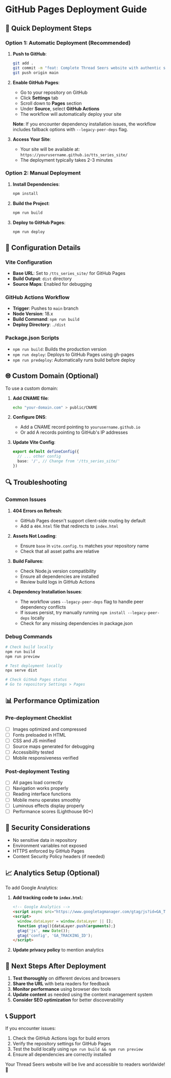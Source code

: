# GitHub Pages Deployment Guide

## 🚀 Quick Deployment Steps

### Option 1: Automatic Deployment (Recommended)

1. **Push to GitHub**:
   ```bash
   git add .
   git commit -m "feat: Complete Thread Seers website with authentic series bible content"
   git push origin main
   ```

2. **Enable GitHub Pages**:
   - Go to your repository on GitHub
   - Click **Settings** tab
   - Scroll down to **Pages** section
   - Under **Source**, select **GitHub Actions**
   - The workflow will automatically deploy your site

   **Note**: If you encounter dependency installation issues, the workflow includes fallback options with `--legacy-peer-deps` flag.

3. **Access Your Site**:
   - Your site will be available at: `https://yourusername.github.io/tts_series_site/`
   - The deployment typically takes 2-3 minutes

### Option 2: Manual Deployment

1. **Install Dependencies**:
   ```bash
   npm install
   ```

2. **Build the Project**:
   ```bash
   npm run build
   ```

3. **Deploy to GitHub Pages**:
   ```bash
   npm run deploy
   ```

## 🔧 Configuration Details

### Vite Configuration
- **Base URL**: Set to `/tts_series_site/` for GitHub Pages
- **Build Output**: `dist` directory
- **Source Maps**: Enabled for debugging

### GitHub Actions Workflow
- **Trigger**: Pushes to `main` branch
- **Node Version**: 18.x
- **Build Command**: `npm run build`
- **Deploy Directory**: `./dist`

### Package.json Scripts
- `npm run build`: Builds the production version
- `npm run deploy`: Deploys to GitHub Pages using gh-pages
- `npm run predeploy`: Automatically runs build before deploy

## 🌐 Custom Domain (Optional)

To use a custom domain:

1. **Add CNAME file**:
   ```bash
   echo "your-domain.com" > public/CNAME
   ```

2. **Configure DNS**:
   - Add a CNAME record pointing to `yourusername.github.io`
   - Or add A records pointing to GitHub's IP addresses

3. **Update Vite Config**:
   ```typescript
   export default defineConfig({
     // ... other config
     base: '/', // Change from '/tts_series_site/'
   })
   ```

## 🔍 Troubleshooting

### Common Issues

1. **404 Errors on Refresh**:
   - GitHub Pages doesn't support client-side routing by default
   - Add a `404.html` file that redirects to `index.html`

2. **Assets Not Loading**:
   - Ensure `base` in `vite.config.ts` matches your repository name
   - Check that all asset paths are relative

3. **Build Failures**:
   - Check Node.js version compatibility
   - Ensure all dependencies are installed
   - Review build logs in GitHub Actions

4. **Dependency Installation Issues**:
   - The workflow uses `--legacy-peer-deps` flag to handle peer dependency conflicts
   - If issues persist, try manually running `npm install --legacy-peer-deps` locally
   - Check for any missing dependencies in package.json

### Debug Commands

```bash
# Check build locally
npm run build
npm run preview

# Test deployment locally
npx serve dist

# Check GitHub Pages status
# Go to repository Settings > Pages
```

## 📊 Performance Optimization

### Pre-deployment Checklist
- [ ] Images optimized and compressed
- [ ] Fonts preloaded in HTML
- [ ] CSS and JS minified
- [ ] Source maps generated for debugging
- [ ] Accessibility tested
- [ ] Mobile responsiveness verified

### Post-deployment Testing
- [ ] All pages load correctly
- [ ] Navigation works properly
- [ ] Reading interface functions
- [ ] Mobile menu operates smoothly
- [ ] Luminous effects display properly
- [ ] Performance scores (Lighthouse 90+)

## 🔐 Security Considerations

- No sensitive data in repository
- Environment variables not exposed
- HTTPS enforced by GitHub Pages
- Content Security Policy headers (if needed)

## 📈 Analytics Setup (Optional)

To add Google Analytics:

1. **Add tracking code to `index.html`**:
   ```html
   <!-- Google Analytics -->
   <script async src="https://www.googletagmanager.com/gtag/js?id=GA_TRACKING_ID"></script>
   <script>
     window.dataLayer = window.dataLayer || [];
     function gtag(){dataLayer.push(arguments);}
     gtag('js', new Date());
     gtag('config', 'GA_TRACKING_ID');
   </script>
   ```

2. **Update privacy policy** to mention analytics

## 🎯 Next Steps After Deployment

1. **Test thoroughly** on different devices and browsers
2. **Share the URL** with beta readers for feedback
3. **Monitor performance** using browser dev tools
4. **Update content** as needed using the content management system
5. **Consider SEO optimization** for better discoverability

## 📞 Support

If you encounter issues:
1. Check the GitHub Actions logs for build errors
2. Verify the repository settings for GitHub Pages
3. Test the build locally using `npm run build && npm run preview`
4. Ensure all dependencies are correctly installed

Your Thread Seers website will be live and accessible to readers worldwide! 🌟
